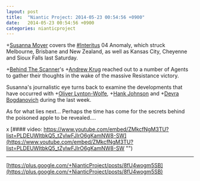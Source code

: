 ```yaml
---
layout: post
title:  "Niantic Project: 2014-05-23 00:54:56 +0900"
date:   2014-05-23 00:54:56 +0900
categories: nianticproject
---
```

+[Susanna Moyer](https://plus.google.com/101560858827970533247 "") covers the [#Interitus](https://plus.google.com/s/%23Interitus "") 04 Anomaly, which struck Melbourne, Brisbane and New Zealand, as well as Kansas City, Cheyenne and Sioux Falls last Saturday.

+[Behind The Scanner](https://plus.google.com/113020726391023655192 "")'s +[Andrew Krug](https://plus.google.com/104577088576326284308 "") reached out to a number of Agents to gather their thoughts in the wake of the massive Resistance victory.

Susanna's journalistic eye turns back to examine the developments that have occurred with +[Oliver Lynton-Wolfe](https://plus.google.com/108200572857719809031 ""), +[Hank Johnson](https://plus.google.com/117792105926525258257 "") and +[Devra Bogdanovich](https://plus.google.com/102598577258553073047 "") during the last week.

As for what lies next... Perhaps the time has come for the secrets behind the poisoned apple to be revealed....

x
[#### video: https://www.youtube.com/embed/ZMkcfNgM3TU?list=PLDEUWItbkQ5_tZylwFJlrO6gKamNW8-SW](https://www.youtube.com/embed/ZMkcfNgM3TU?list=PLDEUWItbkQ5_tZylwFJlrO6gKamNW8-SW "")
- - -
[https://plus.google.com/+NianticProject/posts/8fU4wogm5SB](https://plus.google.com/+NianticProject/posts/8fU4wogm5SB)
